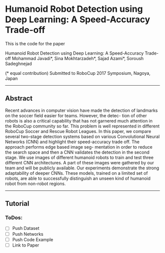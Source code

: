 Humanoid Robot Detection using Deep Learning: A Speed-Accuracy Trade-off
===================

This is the code for the paper

Humanoid Robot Detection using Deep Learning: A Speed-Accuracy Trade-off
Mohammad Javadi*, Sina Mokhtarzadeh*, Sajad Azami*, Soroush Sadeghnejad

(* equal contribution) 
Submitted to RoboCup 2017 Symposium, Nagoya, Japan

----------
Abstract
----------
Recent advances in computer vision have made the detection
of landmarks on the soccer field easier for teams. However, the detec-
tion of other robots is also a critical capability that has not garnered
much attention in the RoboCup community so far. This problem is well
represented in different RoboCup Soccer and Rescue Robot Leagues.
In this paper, we compare several two-stage detection systems based
on various Convolutional Neural Networks (CNN) and highlight their
speed-accuracy trade off. The approach performs edge based image seg-
mentation in order to reduce the search space and then a CNN validates
the detection in the second stage. We use images of different humanoid
robots to train and test three different CNN architectures. A part of
these images were gathered by our team and will be publicly available.
Our experiments demonstrate the strong adaptability of deeper CNNs.
These models, trained on a limited set of robots, are able to successfully
distinguish an unseen kind of humanoid robot from non-robot regions.

----------
Tutorial
----------

### ToDos:

- [ ] Push Dataset
- [ ] Push Networks
- [ ] Push Code Example
- [ ] Link to Paper
